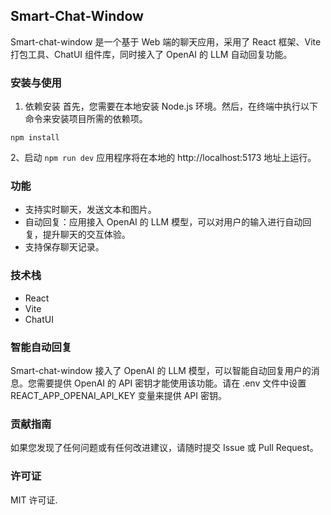 ## Smart-Chat-Window

Smart-chat-window 是一个基于 Web 端的聊天应用，采用了 React 框架、Vite 打包工具、ChatUI 组件库，同时接入了 OpenAI 的 LLM 自动回复功能。

### 安装与使用

1. 依赖安装
   首先，您需要在本地安装 Node.js 环境。然后，在终端中执行以下命令来安装项目所需的依赖项。

`npm install`

2、启动
`npm run dev`
应用程序将在本地的 http://localhost:5173 地址上运行。

### 功能

- 支持实时聊天，发送文本和图片。
- 自动回复：应用接入 OpenAI 的 LLM 模型，可以对用户的输入进行自动回复，提升聊天的交互体验。
- 支持保存聊天记录。

### 技术栈

- React
- Vite
- ChatUI

### 智能自动回复

Smart-chat-window 接入了 OpenAI 的 LLM 模型，可以智能自动回复用户的消息。您需要提供 OpenAI 的 API 密钥才能使用该功能。请在 .env 文件中设置 REACT_APP_OPENAI_API_KEY 变量来提供 API 密钥。

### 贡献指南

如果您发现了任何问题或有任何改进建议，请随时提交 Issue 或 Pull Request。

### 许可证

MIT 许可证.
